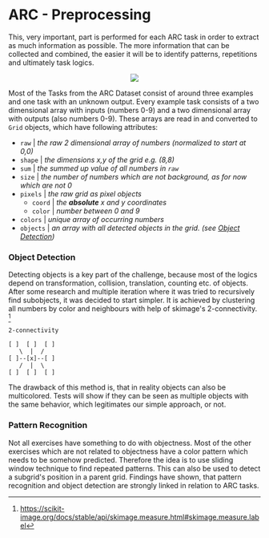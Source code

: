 # ARC - Preprocessing 
This, very important, part is performed for each ARC task in order to extract as much information as possible. The more information that can be collected and combined, the easier it will be to identify patterns, repetitions and ultimately task logics.


<p align="center">
  <img src="https://media.tenor.com/QfgUqeUeB6kAAAAM/monsieur-propre-mr-propre.gif" />
</p>


Most of the Tasks from the ARC Dataset consist of around three examples and one task with an unknown output. Every example task consists of a two dimensional array with inputs (numbers 0-9) and a two dimensional array with outputs (also numbers 0-9).
These arrays are read in and converted to `Grid` objects, which have following attributes:

 - `raw`  | *the raw 2 dimensional array of numbers (normalized to start at 0,0)*
 - `shape` | *the dimensions x,y of the grid e.g. (8,8)*
 - `sum` | *the summed up value of all numbers in `raw`*
 - `size` | *the number of numbers which are not background, as for now which are not 0*
 - `pixels` | *the raw grid as pixel objects*
	 - `coord` | *the **absolute** x and y coordinates*
	 - `color` | *number between 0 and 9*
 - `colors` | *unique array of occurring numbers*
 - `objects` | *an array with all detected objects in the grid. (see [Object Detection](#Object-Detection))*

### Object Detection
Detecting objects is a key part of the challenge, because most of the logics depend on transformation, collision, translation, counting etc. of objects. After some research and multiple iteration where it was tried to recursively find subobjects, it was decided to start simpler.
It is achieved by clustering all numbers by color and neighbours with help of skimage's 2-connectivity. [^1]

```
2-connectivity

[ ]  [ ]  [ ] 
   \  |  /    
[ ]--[x]--[ ] 
   /  |  \    
[ ]  [ ]  [ ]
```

The drawback of this method is, that in reality objects can also be multicolored. Tests will show if they can be seen as multiple objects with the same behavior, which legitimates our simple approach, or not.

### Pattern Recognition

Not all exercises have something to do with objectness. Most of the other exercises which are not related to objectness have a color pattern which needs to be somehow predicted. Therefore the idea is to use sliding window technique to find repeated patterns. This can also be used to detect a subgrid's position in a parent grid. Findings have shown, that pattern recognition and object detection are strongly linked in relation to ARC tasks. 

[^1]: https://scikit-image.org/docs/stable/api/skimage.measure.html#skimage.measure.label
